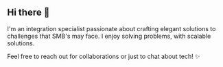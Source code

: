 ## Hi there 👋

I'm an integration specialist passionate about crafting elegant solutions to challenges that SMB's may face. I enjoy solving problems, with scalable solutions. 

Feel free to reach out for collaborations or just to chat about tech! ✨

